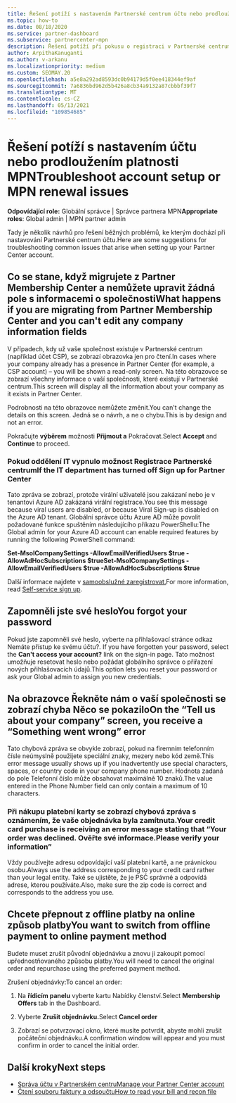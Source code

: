 ```yaml
---
title: Řešení potíží s nastavením Partnerské centrum účtu nebo prodloužením platnosti MPN
ms.topic: how-to
ms.date: 08/18/2020
ms.service: partner-dashboard
ms.subservice: partnercenter-mpn
description: Řešení potíží při pokusu o registraci v Partnerské centrum Řeší problémy s způsoby platby, zapomenutím hesel a další.
author: ArpithaKanuganti
ms.author: v-arkanu
ms.localizationpriority: medium
ms.custom: SEOMAY.20
ms.openlocfilehash: a5e8a292ad8593dc0b94179d5f0ee418344ef9af
ms.sourcegitcommit: 7a6836bd962d5b426a8cb34a9132a87cbbbf39f7
ms.translationtype: MT
ms.contentlocale: cs-CZ
ms.lasthandoff: 05/13/2021
ms.locfileid: "109854685"
---
```

# <a name="troubleshoot-account-setup-or-mpn-renewal-issues"></a><span data-ttu-id="b962d-104">Řešení potíží s nastavením účtu nebo prodloužením platnosti MPN</span><span class="sxs-lookup"><span data-stu-id="b962d-104">Troubleshoot account setup or MPN renewal issues</span></span>

<span data-ttu-id="b962d-105">**Odpovídající role:** Globální správce | Správce partnera MPN</span><span class="sxs-lookup"><span data-stu-id="b962d-105">**Appropriate roles**: Global admin | MPN partner admin</span></span>
 
<span data-ttu-id="b962d-106">Tady je několik návrhů pro řešení běžných problémů, ke kterým dochází při nastavování Partnerské centrum účtu.</span><span class="sxs-lookup"><span data-stu-id="b962d-106">Here are some suggestions for troubleshooting common issues that arise when setting up your Partner Center account.</span></span>

## <a name="what-happens-if-you-are-migrating-from-partner-membership-center-and-you-cant-edit-any-company-information-fields"></a><span data-ttu-id="b962d-107">Co se stane, když migrujete z Partner Membership Center a nemůžete upravit žádná pole s informacemi o společnosti</span><span class="sxs-lookup"><span data-stu-id="b962d-107">What happens if you are migrating from Partner Membership Center and you can't edit any company information fields</span></span>

<span data-ttu-id="b962d-108">V případech, kdy už vaše společnost existuje v Partnerské centrum (například účet CSP), se zobrazí obrazovka jen pro čtení.</span><span class="sxs-lookup"><span data-stu-id="b962d-108">In cases where your company already has a presence in Partner Center (for example, a CSP account) – you will be shown a read-only screen.</span></span> <span data-ttu-id="b962d-109">Na této obrazovce se zobrazí všechny informace o vaší společnosti, které existují v Partnerské centrum.</span><span class="sxs-lookup"><span data-stu-id="b962d-109">This screen will display all the information about your company as it exists in Partner Center.</span></span>

<span data-ttu-id="b962d-110">Podrobnosti na této obrazovce nemůžete změnit.</span><span class="sxs-lookup"><span data-stu-id="b962d-110">You can't change the details on this screen.</span></span> <span data-ttu-id="b962d-111">Jedná se o návrh, a ne o chybu.</span><span class="sxs-lookup"><span data-stu-id="b962d-111">This is by design and not an error.</span></span>

<span data-ttu-id="b962d-112">Pokračujte **výběrem** možnosti **Přijmout a** Pokračovat.</span><span class="sxs-lookup"><span data-stu-id="b962d-112">Select **Accept** and **Continue** to proceed.</span></span>


### <a name="if-the-it-department-has-turned-off-sign-up-for-partner-center"></a><span data-ttu-id="b962d-113">Pokud oddělení IT vypnulo možnost **Registrace Partnerské centrum**</span><span class="sxs-lookup"><span data-stu-id="b962d-113">If the IT department has turned off **Sign up for Partner Center**</span></span>

<span data-ttu-id="b962d-114">Tato zpráva se zobrazí, protože virální uživatelé jsou zakázaní nebo je v tenantovi Azure AD zakázaná virální registrace.</span><span class="sxs-lookup"><span data-stu-id="b962d-114">You see this message because viral users are disabled, or because Viral Sign-up is disabled on the Azure AD tenant.</span></span> <span data-ttu-id="b962d-115">Globální správce účtu Azure AD může povolit požadované funkce spuštěním následujícího příkazu PowerShellu:</span><span class="sxs-lookup"><span data-stu-id="b962d-115">The Global admin for your Azure AD account can enable required features by running the following PowerShell command:</span></span>

<span data-ttu-id="b962d-116">**Set-MsolCompanySettings -AllowEmailVerifiedUsers $true -AllowAdHocSubscriptions $true**</span><span class="sxs-lookup"><span data-stu-id="b962d-116">**Set-MsolCompanySettings -AllowEmailVerifiedUsers $true -AllowAdHocSubscriptions $true**</span></span>

<span data-ttu-id="b962d-117">Další informace najdete v [samoobslužné zaregistrovat.](/azure/active-directory/users-groups-roles/directory-self-service-signup)</span><span class="sxs-lookup"><span data-stu-id="b962d-117">For more information, read [Self-service sign up](/azure/active-directory/users-groups-roles/directory-self-service-signup).</span></span>

## <a name="you-forgot-your-password"></a><span data-ttu-id="b962d-118">Zapomněli jste své heslo</span><span class="sxs-lookup"><span data-stu-id="b962d-118">You forgot your password</span></span>

<span data-ttu-id="b962d-119">Pokud jste zapomněli své heslo, vyberte na přihlašovací stránce odkaz Nemáte přístup ke svému účtu?. </span><span class="sxs-lookup"><span data-stu-id="b962d-119">If you have forgotten your password, select the **Can't access your account?** link on the sign-in page.</span></span> <span data-ttu-id="b962d-120">Tato možnost umožňuje resetovat heslo nebo požádat globálního správce o přiřazení nových přihlašovacích údajů.</span><span class="sxs-lookup"><span data-stu-id="b962d-120">This option lets you reset your password or ask your Global admin to assign you new credentials.</span></span>

## <a name="on-the-tell-us-about-your-company-screen-you-receive-a-something-went-wrong-error"></a><span data-ttu-id="b962d-121">Na obrazovce Řekněte nám o vaší společnosti se zobrazí chyba Něco se pokazilo</span><span class="sxs-lookup"><span data-stu-id="b962d-121">On the “Tell us about your company” screen, you receive a “Something went wrong” error</span></span>

<span data-ttu-id="b962d-122">Tato chybová zpráva se obvykle zobrazí, pokud na firemním telefonním čísle neúmyslně použijete speciální znaky, mezery nebo kód země.</span><span class="sxs-lookup"><span data-stu-id="b962d-122">This error message usually shows up if you inadvertently use special characters, spaces, or country code in your company phone number.</span></span> <span data-ttu-id="b962d-123">Hodnota zadaná do pole Telefonní číslo může obsahovat maximálně 10 znaků.</span><span class="sxs-lookup"><span data-stu-id="b962d-123">The value entered in the Phone Number field can only contain a maximum of 10 characters.</span></span>


### <a name="your-credit-card-purchase-is-receiving-an-error-message-stating-that-your-order-was-declined-please-verify-your-information"></a><span data-ttu-id="b962d-124">Při nákupu platební karty se zobrazí chybová zpráva s oznámením, že vaše objednávka byla zamítnuta.</span><span class="sxs-lookup"><span data-stu-id="b962d-124">Your credit card purchase is receiving an error message stating that “Your order was declined.</span></span> <span data-ttu-id="b962d-125">Ověřte své informace.</span><span class="sxs-lookup"><span data-stu-id="b962d-125">Please verify your information”</span></span>


<span data-ttu-id="b962d-126">Vždy používejte adresu odpovídající vaší platební kartě, a ne právnickou osobu.</span><span class="sxs-lookup"><span data-stu-id="b962d-126">Always use the address corresponding to your credit card rather than your legal entity.</span></span> <span data-ttu-id="b962d-127">Také se ujistěte, že je PSČ správné a odpovídá adrese, kterou používáte.</span><span class="sxs-lookup"><span data-stu-id="b962d-127">Also, make sure the zip code is correct and corresponds to the address you use.</span></span>

## <a name="you-want-to-switch-from-offline-payment-to-online-payment-method"></a><span data-ttu-id="b962d-128">Chcete přepnout z offline platby na online způsob platby</span><span class="sxs-lookup"><span data-stu-id="b962d-128">You want to switch from offline payment to online payment method</span></span> 

<span data-ttu-id="b962d-129">Budete muset zrušit původní objednávku a znovu ji zakoupit pomocí upřednostňovaného způsobu platby.</span><span class="sxs-lookup"><span data-stu-id="b962d-129">You will need to cancel the original order and repurchase using the preferred payment method.</span></span>

<span data-ttu-id="b962d-130">Zrušení objednávky:</span><span class="sxs-lookup"><span data-stu-id="b962d-130">To cancel an order:</span></span>

1. <span data-ttu-id="b962d-131">Na **řídicím panelu** vyberte kartu Nabídky členství.</span><span class="sxs-lookup"><span data-stu-id="b962d-131">Select **Membership Offers** tab in the Dashboard.</span></span>

2. <span data-ttu-id="b962d-132">Vyberte **Zrušit objednávku.**</span><span class="sxs-lookup"><span data-stu-id="b962d-132">Select **Cancel order**</span></span>

3. <span data-ttu-id="b962d-133">Zobrazí se potvrzovací okno, které musíte potvrdit, abyste mohli zrušit počáteční objednávku.</span><span class="sxs-lookup"><span data-stu-id="b962d-133">A confirmation window will appear and you must confirm in order to cancel the initial order.</span></span>

## <a name="next-steps"></a><span data-ttu-id="b962d-134">Další kroky</span><span class="sxs-lookup"><span data-stu-id="b962d-134">Next steps</span></span>

- [<span data-ttu-id="b962d-135">Správa účtu v Partnerském centru</span><span class="sxs-lookup"><span data-stu-id="b962d-135">Manage your Partner Center account</span></span>](partner-center-account-setup.md)
- [<span data-ttu-id="b962d-136">Čtení souboru faktury a odsoučtu</span><span class="sxs-lookup"><span data-stu-id="b962d-136">How to read your bill and recon file</span></span>](read-your-bill.md)
